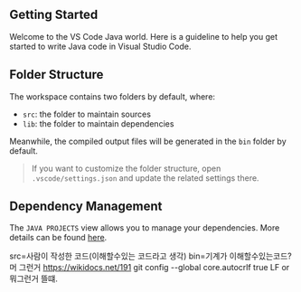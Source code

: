 ## Getting Started

Welcome to the VS Code Java world. Here is a guideline to help you get started to write Java code in Visual Studio Code.

## Folder Structure

The workspace contains two folders by default, where:

- `src`: the folder to maintain sources
- `lib`: the folder to maintain dependencies

Meanwhile, the compiled output files will be generated in the `bin` folder by default.

> If you want to customize the folder structure, open `.vscode/settings.json` and update the related settings there.

## Dependency Management

The `JAVA PROJECTS` view allows you to manage your dependencies. More details can be found [here](https://github.com/microsoft/vscode-java-dependency#manage-dependencies).

src=사람이 작성한 코드(이해할수있는 코드라고 생각)
bin=기계가 이해할수있는코드?머 그런거
https://wikidocs.net/191
git config --global core.autocrlf true  LF or 뭐그런거 뜰떄.